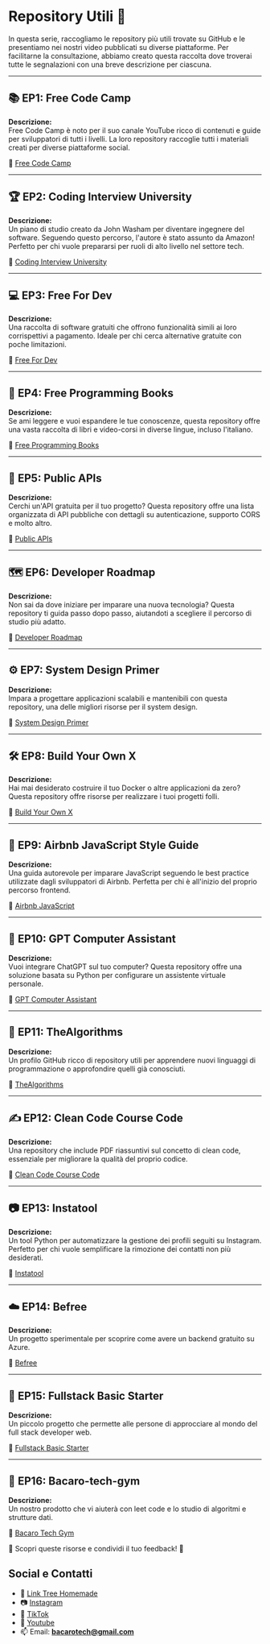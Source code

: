 # Repository Utili 🎯

In questa serie, raccogliamo le repository più utili trovate su GitHub e le presentiamo nei nostri video pubblicati su diverse piattaforme. Per facilitarne la consultazione, abbiamo creato questa raccolta dove troverai tutte le segnalazioni con una breve descrizione per ciascuna.

---

## 📚 EP1: Free Code Camp  
**Descrizione:**  
Free Code Camp è noto per il suo canale YouTube ricco di contenuti e guide per sviluppatori di tutti i livelli. La loro repository raccoglie tutti i materiali creati per diverse piattaforme social.  

🔗 [Free Code Camp](https://github.com/freeCodeCamp/freeCodeCamp)

---

## 🏆 EP2: Coding Interview University  
**Descrizione:**  
Un piano di studio creato da John Washam per diventare ingegnere del software. Seguendo questo percorso, l'autore è stato assunto da Amazon! Perfetto per chi vuole prepararsi per ruoli di alto livello nel settore tech.  

🔗 [Coding Interview University](https://github.com/jwasham/coding-interview-university)

---

## 💻 EP3: Free For Dev  
**Descrizione:**  
Una raccolta di software gratuiti che offrono funzionalità simili ai loro corrispettivi a pagamento. Ideale per chi cerca alternative gratuite con poche limitazioni.  

🔗 [Free For Dev](https://github.com/ripienaar/free-for-dev)

---

## 📖 EP4: Free Programming Books  
**Descrizione:**  
Se ami leggere e vuoi espandere le tue conoscenze, questa repository offre una vasta raccolta di libri e video-corsi in diverse lingue, incluso l'italiano.  

🔗 [Free Programming Books](https://github.com/EbookFoundation/free-programming-books)

---

## 🔗 EP5: Public APIs  
**Descrizione:**  
Cerchi un'API gratuita per il tuo progetto? Questa repository offre una lista organizzata di API pubbliche con dettagli su autenticazione, supporto CORS e molto altro.  

🔗 [Public APIs](https://github.com/public-apis/public-apis)

---

## 🗺️ EP6: Developer Roadmap  
**Descrizione:**  
Non sai da dove iniziare per imparare una nuova tecnologia? Questa repository ti guida passo dopo passo, aiutandoti a scegliere il percorso di studio più adatto.  

🔗 [Developer Roadmap](https://github.com/kamranahmedse/developer-roadmap)

---

## ⚙️ EP7: System Design Primer  
**Descrizione:**  
Impara a progettare applicazioni scalabili e mantenibili con questa repository, una delle migliori risorse per il system design.  

🔗 [System Design Primer](https://github.com/donnemartin/system-design-primer)

---

## 🛠️ EP8: Build Your Own X  
**Descrizione:**  
Hai mai desiderato costruire il tuo Docker o altre applicazioni da zero? Questa repository offre risorse per realizzare i tuoi progetti folli.  

🔗 [Build Your Own X](https://github.com/codecrafters-io/build-your-own-x)

---

## 📜 EP9: Airbnb JavaScript Style Guide  
**Descrizione:**  
Una guida autorevole per imparare JavaScript seguendo le best practice utilizzate dagli sviluppatori di Airbnb. Perfetta per chi è all'inizio del proprio percorso frontend.  

🔗 [Airbnb JavaScript](https://github.com/airbnb/javascript)

---

## 🤖 EP10: GPT Computer Assistant  
**Descrizione:**  
Vuoi integrare ChatGPT sul tuo computer? Questa repository offre una soluzione basata su Python per configurare un assistente virtuale personale.  

🔗 [GPT Computer Assistant](https://github.com/onuratakan/gpt-computer-assistant)

---

## 🧮 EP11: TheAlgorithms  
**Descrizione:**  
Un profilo GitHub ricco di repository utili per apprendere nuovi linguaggi di programmazione o approfondire quelli già conosciuti.  

🔗 [TheAlgorithms](https://github.com/TheAlgorithms)

---

## ✍️ EP12: Clean Code Course Code  
**Descrizione:**  
Una repository che include PDF riassuntivi sul concetto di clean code, essenziale per migliorare la qualità del proprio codice.  

🔗 [Clean Code Course Code](https://github.com/academind/clean-code-course-code)

---

## 📷 EP13: Instatool  
**Descrizione:**  
Un tool Python per automatizzare la gestione dei profili seguiti su Instagram. Perfetto per chi vuole semplificare la rimozione dei contatti non più desiderati.  

🔗 [Instatool](https://github.com/cyberpeppe/instatool)

---

## ☁️ EP14: Befree  
**Descrizione:**  
Un progetto sperimentale per scoprire come avere un backend gratuito su Azure.  

🔗 [Befree](https://github.com/DottorLone/befree)

---

## 🍱 EP15: Fullstack Basic Starter  
**Descrizione:**  
Un piccolo progetto che permette alle persone di approcciare al mondo del full stack developer web. 

🔗 [Fullstack Basic Starter](https://github.com/AndreaGiulianini/fullstack_basic_starter)

---

## 🧰 EP16: Bacaro-tech-gym  
**Descrizione:**  
Un nostro prodotto che vi aiuterà con leet code e lo studio di algoritmi e strutture dati.

🔗 [Bacaro Tech Gym](https://github.com/BacaroTech/Bacaro-tech-gym)

🎥 Scopri queste risorse e condividi il tuo feedback! 🚀
## Social e Contatti
- 🌳 [Link Tree Homemade](https://bacarotech.github.io/)
- 📷 [Instagram](https://www.instagram.com/bacarotechofficial/)
- 🎵 [TikTok](https://www.tiktok.com/@bacarotech)
- 🎥 [Youtube](https://www.youtube.com/@Bacarotech)
- 📫 Email: **bacarotech@gmail.com**

